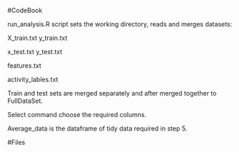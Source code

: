 
#CodeBook


run_analysis.R script sets the working directory, reads and merges datasets:

X_train.txt
y_train.txt

x_test.txt
y_test.txt

features.txt

activity_lables.txt

Train and test sets are merged separately and after merged together to FullDataSet.

Select command choose the required columns.

Average_data is the dataframe of tidy data required in step 5. 


#Files

